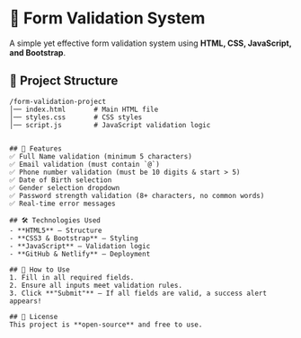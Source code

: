 # 📌 Form Validation System

A simple yet effective form validation system using **HTML, CSS, JavaScript, and Bootstrap**.

## 📂 Project Structure
```
/form-validation-project
│── index.html       # Main HTML file
│── styles.css       # CSS styles
│── script.js        # JavaScript validation logic


## 📑 Features
✅ Full Name validation (minimum 5 characters)
✅ Email validation (must contain `@`)
✅ Phone number validation (must be 10 digits & start > 5)
✅ Date of Birth selection
✅ Gender selection dropdown
✅ Password strength validation (8+ characters, no common words)
✅ Real-time error messages

## 🛠️ Technologies Used
- **HTML5** – Structure
- **CSS3 & Bootstrap** – Styling
- **JavaScript** – Validation logic
- **GitHub & Netlify** – Deployment

## 📖 How to Use
1. Fill in all required fields.
2. Ensure all inputs meet validation rules.
3. Click **"Submit"** – If all fields are valid, a success alert appears!

## 📜 License
This project is **open-source** and free to use.
